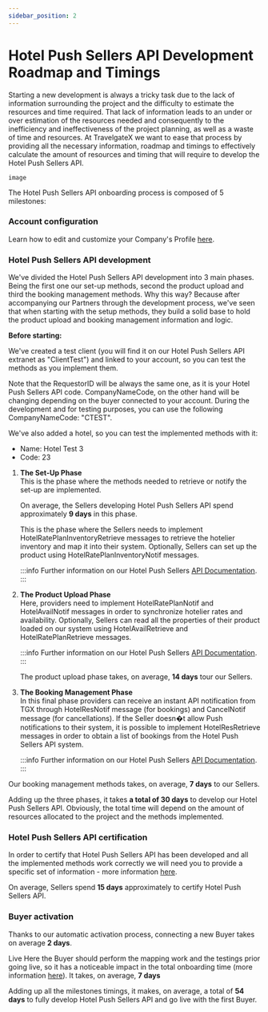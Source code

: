 ```yaml
---
sidebar_position: 2
---
```


# Hotel Push Sellers API Development Roadmap and Timings

Starting a new development is always a tricky task due to the lack of information surrounding the project and the difficulty to estimate the resources and time required. That lack of information leads to an under or over estimation of the resources needed and consequently to the inefficiency and ineffectiveness of the project planning, as well as a waste of time and resources.
At TravelgateX we want to ease that process by providing all the necessary information, roadmap and timings to effectively calculate the amount of resources and timing that will require to develop the Hotel Push Sellers API.

```
image
```


The Hotel Push Sellers API onboarding process is composed of 5 milestones:

### Account configuration
Learn how to edit and customize your Company's Profile [here](https://knowledge.travelgate.com/customize-profile).

### Hotel Push Sellers API development
We've divided the Hotel Push Sellers API development into 3 main phases. Being the first one our set-up methods, second the product upload and third the booking management methods. Why this way? Because after accompanying our Partners through the development process, we've seen that when starting with the setup methods, they build a solid base to hold the product upload and booking management information and logic.

**Before starting:**

We've created a test client (you will find it on our Hotel Push Sellers API extranet as "ClientTest") and linked to your account, so you can test the methods as you implement them.

Note that the RequestorID will be always the same one, as it is your Hotel Push Sellers API code. CompanyNameCode, on the other hand will be changing depending on the buyer connected to your account. During the development and for testing purposes, you can use the following CompanyNameCode: "CTEST".

We've also added a hotel, so you can test the implemented methods with it:

- Name: Hotel Test 3
- Code: 23

1. **The Set-Up Phase**  
	This is the phase where the methods needed to retrieve or notify the set-up are implemented. 

	On average, the Sellers developing Hotel Push Sellers API spend approximately **9 days** in this phase.

	This is the phase where the Sellers needs to implement HotelRatePlanInventoryRetrieve messages to retrieve the hotelier inventory and map it into their system. Optionally, Sellers can set up the product using HotelRatePlanInventoryNotif messages.


	:::info
	Further information on our Hotel Push Sellers [API Documentation](https://docs.travelgatex.com/inventory-x/api-reference/messages/set-up/).
	:::

2. **The Product Upload Phase**  
	Here, providers need to implement HotelRatePlanNotif and HotelAvailNotif messages in order to synchronize hotelier rates and availability. Optionally, Sellers can read all the properties of their product loaded on our system using HotelAvailRetrieve and HotelRatePlanRetrieve messages.

	:::info
	Further information on our Hotel Push Sellers [API Documentation](https://docs.travelgatex.com/inventory-x/api-reference/messages/product-load/).
	:::

	The product upload phase takes, on average, **14 days** tour our Sellers.

3. **The Booking Management Phase**  
	In this final phase providers can receive an instant API notification from TGX through HotelResNotif message (for bookings) and CancelNotif message (for cancellations). If the Seller doesn�t allow Push notifications to their system, it is possible to implement HotelResRetrieve messages in order to obtain a list of bookings from the Hotel Push Sellers API system.

	:::info
	Further information on our Hotel Push Sellers [API Documentation](https://docs.travelgatex.com/inventory-x/api-reference/messages/booking-flow/). 
	:::

Our booking management methods takes, on average, **7 days** to our Sellers.

 

Adding up the three phases, it takes **a total of 30 days** to develop our Hotel Push Sellers API. Obviously, the total time will depend on the amount of resources allocated to the project and the methods implemented.

### Hotel Push Sellers API certification
In order to certify that Hotel Push Sellers API has been developed and all the implemented methods work correctly we will need you to provide a specific set of information - more information [here](https://knowledge.travelgate.com/hotel-push-sellers-api-certification).

On average, Sellers spend **15 days** approximately to certify Hotel Push Sellers API.

### Buyer activation
Thanks to our automatic activation process, connecting a new Buyer takes on average **2 days**.

Live
Here the Buyer should perform the mapping work and the testings prior going live, so it has a noticeable impact in the total onboarding time (more information [here](https://knowledge.travelgatex.com/already-certified-now-what-1)). It takes, on average, **7 days**

Adding up all the milestones timings, it makes, on average, a total of **54 days** to fully develop Hotel Push Sellers API and go live with the first Buyer.   
